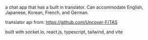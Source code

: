 a chat app that has a built in translator. Can accommodate English, Japanese, Korean, French, and German.

translator api from: https://github.com/Uncover-F/TAS

built with socket.io, react.js, typescript, tailwind, and vite
